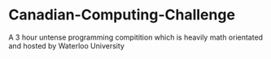 # Canadian-Computing-Challenge

A 3 hour untense programming compitition which is heavily math orientated and hosted by Waterloo University 
